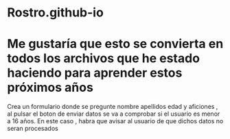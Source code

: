 # Rostro.github-io
# Me gustaría que esto se convierta en todos los archivos que he estado haciendo para aprender estos próximos años
Crea un formulario donde se pregunte nombre apellidos edad y aficiones , al pulsar el boton de enviar datos se va a comprobar si el usuario es menor a 16 años. En este caso , habra que avisar al usuario de que dichos datos no seran procesados